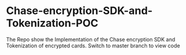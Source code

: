 # Chase-encryption-SDK-and-Tokenization-POC
The Repo show the Implementation of the Chase encryption SDK and Tokenization of encrypted cards.
Switch to master branch to view code
